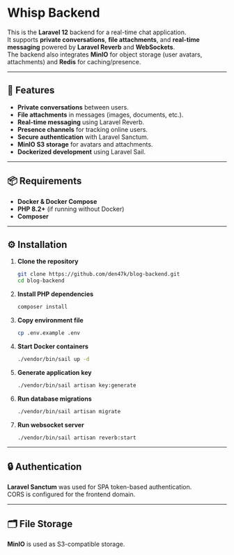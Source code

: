 # Whisp Backend

This is the **Laravel 12** backend for a real-time chat application.  
It supports **private conversations**, **file attachments**, and **real-time messaging** powered by **Laravel Reverb** and **WebSockets**.  
The backend also integrates **MinIO** for object storage (user avatars, attachments) and **Redis** for caching/presence.

---

## 🚀 Features

- **Private conversations** between users.
- **File attachments** in messages (images, documents, etc.).
- **Real-time messaging** using Laravel Reverb.
- **Presence channels** for tracking online users.
- **Secure authentication** with Laravel Sanctum.
- **MinIO S3 storage** for avatars and attachments.
- **Dockerized development** using Laravel Sail.

---

## 📦 Requirements

- **Docker & Docker Compose**
- **PHP 8.2+** (if running without Docker)
- **Composer**

---

## ⚙️ Installation

1. **Clone the repository**

   ```bash
   git clone https://github.com/den47k/blog-backend.git
   cd blog-backend
    ```

2. **Install PHP dependencies**
    
    ```bash
    composer install
    ```
    
3. **Copy environment file**
    
    ```bash
    cp .env.example .env
    ```
    
4. **Start Docker containers**
    
    ```bash
    ./vendor/bin/sail up -d
    ```
    
5. **Generate application key**
    
    ```bash
    ./vendor/bin/sail artisan key:generate
    ```
    
6. **Run database migrations**
    
    ```bash
    ./vendor/bin/sail artisan migrate
    ```

7. **Run websocket server**
    
    ```bash
    ./vendor/bin/sail artisan reverb:start
    ```

---

## 🔒 Authentication

**Laravel Sanctum** was used for SPA token-based authentication.  
CORS is configured for the frontend domain.

---

## 🗂️ File Storage

**MinIO** is used as S3-compatible storage.
    
